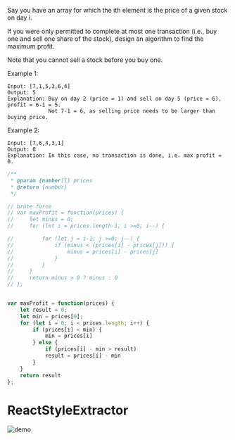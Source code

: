 Say you have an array for which the ith element is the price of a given stock on day i.

If you were only permitted to complete at most one transaction (i.e., buy one and sell one share of the stock), design an algorithm to find the maximum profit.

Note that you cannot sell a stock before you buy one.

Example 1:
```
Input: [7,1,5,3,6,4]
Output: 5
Explanation: Buy on day 2 (price = 1) and sell on day 5 (price = 6), profit = 6-1 = 5.
             Not 7-1 = 6, as selling price needs to be larger than buying price.
```
Example 2:
```
Input: [7,6,4,3,1]
Output: 0
Explanation: In this case, no transaction is done, i.e. max profit = 0.
```

```js
/**
 * @param {number[]} prices
 * @return {number}
 */

// brute force
// var maxProfit = function(prices) {
//     let minus = 0;
//     for (let i = prices.length-1; i >=0; i--) {

//         for (let j = i-1; j >=0; j--) {
//             if (minus < (prices[i] - prices[j])) {
//                 minus = prices[i] - prices[j]
//             }
//         }
//     }
//     return minus > 0 ? minus : 0
// };


var maxProfit = function(prices) {
    let result = 0;
    let min = prices[0];
    for (let i = 0; i < prices.length; i++) {
        if (prices[i] < min) {
            min = prices[i]
        } else {
            if (prices[i] - min > result)
            result = prices[i] - min
        }
    }
    return result
};

```
# ReactStyleExtractor

![demo](https://github.com/youpen/ReactStyleExtractor/blob/master/demo.gif)

